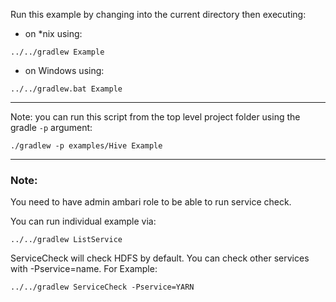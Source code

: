 Run this example by changing into the current directory then executing:

- on *nix using:

```
../../gradlew Example
```

- on Windows using:

```
../../gradlew.bat Example
```

*********************************************************************

Note: you can run this script from the top level project folder using the gradle `-p` argument:

```
./gradlew -p examples/Hive Example
```

*********************************************************************

### Note:

You need to have admin ambari role to be able to run service check.

You can run individual example via:

```
../../gradlew ListService
```

ServiceCheck will check HDFS by default. You can check other services with -Pservice=name. For Example:

```
../../gradlew ServiceCheck -Pservice=YARN
```

